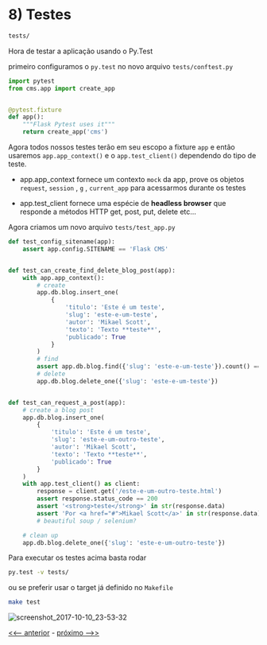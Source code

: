# 8) Testes

```bash
tests/
```

Hora de testar a aplicação usando o Py.Test

primeiro configuramos o `py.test` no novo arquivo `tests/conftest.py`


```py
import pytest
from cms.app import create_app


@pytest.fixture
def app():
    """Flask Pytest uses it"""
    return create_app('cms')
```

Agora todos nossos testes terão em seu escopo a fixture `app` e então usaremos `app.app_context()` e o `app.test_client()` dependendo do tipo de teste.

- app.app_context
  fornece um contexto `mock` da app, prove os objetos `request`, `session` , `g` , `current_app` para acessarmos durante os testes

- app.test_client
  fornece uma espécie de **headless browser** que responde a métodos HTTP get, post, put, delete etc...


Agora criamos um novo arquivo `tests/test_app.py`

```py
def test_config_sitename(app):
    assert app.config.SITENAME == 'Flask CMS'


def test_can_create_find_delete_blog_post(app):
    with app.app_context():
        # create
        app.db.blog.insert_one(
            {
                'titulo': 'Este é um teste',
                'slug': 'este-e-um-teste',
                'autor': 'Mikael Scott',
                'texto': 'Texto **teste**',
                'publicado': True
            }
        )
        # find
        assert app.db.blog.find({'slug': 'este-e-um-teste'}).count() == 1
        # delete
        app.db.blog.delete_one({'slug': 'este-e-um-teste'})


def test_can_request_a_post(app):
    # create a blog post
    app.db.blog.insert_one(
        {
            'titulo': 'Este é um teste',
            'slug': 'este-e-um-outro-teste',
            'autor': 'Mikael Scott',
            'texto': 'Texto **teste**',
            'publicado': True
        }
    )
    with app.test_client() as client:
        response = client.get('/este-e-um-outro-teste.html')
        assert response.status_code == 200
        assert '<strong>teste</strong>' in str(response.data)
        assert 'Por <a href="#">Mikael Scott</a>' in str(response.data)
        # beautiful soup / selenium?

    # clean up
    app.db.blog.delete_one({'slug': 'este-e-um-outro-teste'})
```

Para executar os testes acima basta rodar

```bash
py.test -v tests/

```

ou se preferir usar o target já definido no `Makefile`

```bash
make test
```

![screenshot_2017-10-10_23-53-32](https://user-images.githubusercontent.com/458654/31420151-3e44c96a-ae16-11e7-98ea-42e0790fcf15.png)



[<<-- anterior](../../../tree/cms_7_wsgi/cms)  -  [próximo -->>](../../../tree/cms_9_deploy/cms)
